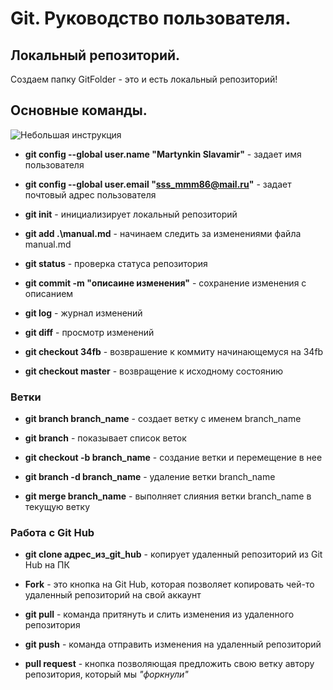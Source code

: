 # Git. Руководство пользователя.
## Локальный репозиторий.
Создаем папку GitFolder - это и есть локальный репозиторий!

## Основные команды.

![Небольшая инструкция](12.jpg)

* **git config --global user.name "Martynkin Slavamir"** - задает имя пользователя

* **git config --global user.email "sss_mmm86@mail.ru"** - задает почтовый адрес пользователя

* **git init** - инициализирует локальный репозиторий

* **git add .\manual.md** - начинаем следить за изменениями файла manual.md

* **git status** - проверка статуса репозитория

* **git commit -m "описаине изменения"** - сохранение изменения с описанием

* **git log** - журнал изменений

* **git diff** - просмотр изменений

* **git checkout 34fb** - возврашение к коммиту начинающемуся на 34fb

* **git checkout master** - возвращение к исходному состоянию


### Ветки
* **git branch branch_name** - создает ветку с именем branch_name

* **git branch** - показывает список веток

* **git checkout -b branch_name** - создание ветки и перемещение в нее

* **git branch -d branch_name** - удаление ветки branch_name

* **git merge branch_name** - выполняет слияния ветки branch_name в текущую ветку

### Работа с Git Hub

* **git clone адрес_из_git_hub** - копирует удаленный репозиторий из Git Hub на ПК

* **Fork** - это кнопка на Git Hub, которая позволяет копировать чей-то удаленный репозиторий на свой аккаунт

* **git pull** - команда притянуть и слить изменения из удаленного репозитория

* **git push** - команда отправить изменения на удаленный репозиторий 

* **pull request** - кнопка позволяющая предложить свою ветку автору репозитория, который мы _"форкнули"_

